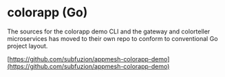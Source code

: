 # colorapp (Go)

The sources for the colorapp demo CLI and the gateway and colorteller microservices has moved to their own repo to conform to conventional Go project layout.

[https://github.com/subfuzion/appmesh-colorapp-demo](https://github.com/subfuzion/appmesh-colorapp-demo)

